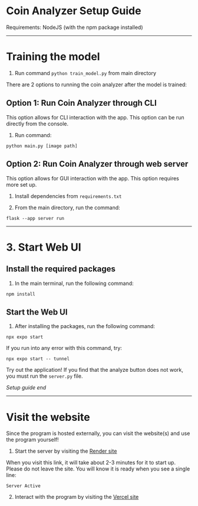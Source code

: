 
# Coin Analyzer Setup Guide
Requirements: NodeJS (with the npm package installed)

---
# Training the model

1. Run command `python train_model.py` from main directory

There are 2 options to running the coin analyzer after the model is trained:

## Option 1: Run Coin Analyzer through CLI

This option allows for CLI interaction with the app. This option can be run directly from the console.

1. Run command:

```
python main.py [image path]
```

## Option 2: Run Coin Analyzer through web server

This option allows for GUI interaction with the app. This option requires more set up.

1. Install dependencies from `requirements.txt`

2. From the main directory, run the command:

```
flask --app server run
``` 

---
# 3. Start Web UI

## Install the required packages

1. In the main terminal, run the following command:

```
npm install
```
## Start the Web UI

1. After installing the packages, run the following command:

```
npx expo start
```

If you run into any error with this command, try:

```
npx expo start -- tunnel
```
Try out the application! If you find that the analyze button does not work, you must run the ```server.py``` file.

*Setup guide end*

---
# Visit the website 

Since the program is hosted externally, you can visit the website(s) and use the program yourself!

1. Start the server by visiting the [Render site](https://banknoteanalyzer-so7n.onrender.com/)

When you visit this link, it will take about 2-3 minutes for it to start up. Please do not leave the site. You will know it is ready when you see a single line:

```
Server Active
```

2. Interact with the program by visiting the [Vercel site](https://banknote-analyzer-mdym.vercel.app/)

